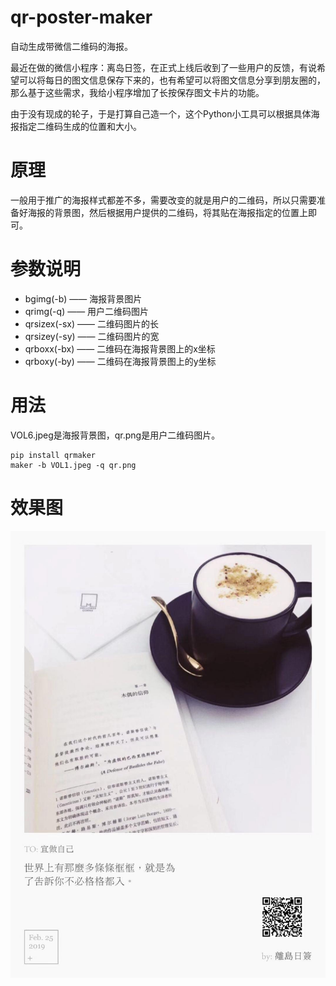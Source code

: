 # qr-poster-maker

自动生成带微信二维码的海报。

最近在做的微信小程序：离岛日签，在正式上线后收到了一些用户的反馈，有说希望可以将每日的图文信息保存下来的，也有希望可以将图文信息分享到朋友圈的，那么基于这些需求，我给小程序增加了长按保存图文卡片的功能。

由于没有现成的轮子，于是打算自己造一个，这个Python小工具可以根据具体海报指定二维码生成的位置和大小。

# 原理

一般用于推广的海报样式都差不多，需要改变的就是用户的二维码，所以只需要准备好海报的背景图，然后根据用户提供的二维码，将其贴在海报指定的位置上即可。

# 参数说明

- bgimg(-b) —— 海报背景图片
- qrimg(-q) —— 用户二维码图片
- qrsizex(-sx) —— 二维码图片的长
- qrsizey(-sy) —— 二维码图片的宽
- qrboxx(-bx) —— 二维码在海报背景图上的x坐标
- qrboxy(-by) —— 二维码在海报背景图上的y坐标

# 用法

VOL6.jpeg是海报背景图，qr.png是用户二维码图片。

```
pip install qrmaker
maker -b VOL1.jpeg -q qr.png
```

# 效果图

![](https://raw.githubusercontent.com/logan62334/qr-poster-maker/master/maker/qrVOL1.jpg)